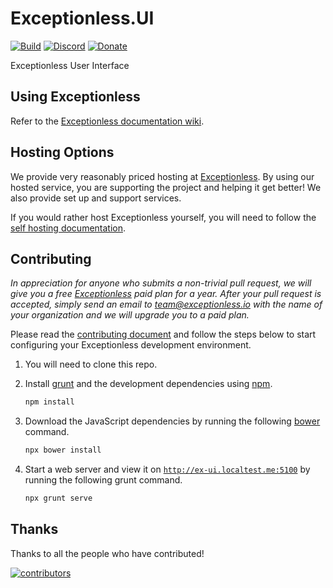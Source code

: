 # Exceptionless.UI

[![Build](https://github.com/exceptionless/Exceptionless.UI/workflows/Build/badge.svg)](https://github.com/exceptionless/Exceptionless.UI/actions)
[![Discord](https://img.shields.io/discord/715744504891703319)](https://discord.gg/6HxgFCx)
[![Donate](https://img.shields.io/badge/donorbox-donate-blue.svg)](https://donorbox.org/exceptionless?recurring=true)

Exceptionless User Interface

## Using Exceptionless

Refer to the [Exceptionless documentation wiki](https://github.com/exceptionless/Exceptionless/wiki/Getting-Started).

## Hosting Options

We provide very reasonably priced hosting at [Exceptionless](https://exceptionless.com). By using our hosted service, you are supporting the project and helping it get better! We also provide set up and support services.

If you would rather host Exceptionless yourself, you will need to follow the [self hosting documentation](https://github.com/exceptionless/Exceptionless/wiki/Self-Hosting).

## Contributing

_In appreciation for anyone who submits a non-trivial pull request, we will give you a free [Exceptionless](https://exceptionless.io) paid plan for a year. After your pull request is accepted, simply send an email to team@exceptionless.io with the name of your organization and we will upgrade you to a paid plan._

Please read the [contributing document](https://github.com/exceptionless/Exceptionless/blob/master/CONTRIBUTING.md) and follow the steps below to start configuring your Exceptionless development environment.

1. You will need to clone this repo.
2. Install [grunt](https://gruntjs.com/) and the development dependencies using [npm](https://www.npmjs.com/).

   ```javascript
   npm install
   ```

3. Download the JavaScript dependencies by running the following [bower](https://bower.io/) command.

   ```javascript
   npx bower install
   ```

4. Start a web server and view it on [`http://ex-ui.localtest.me:5100`](http://ex-ui.localtest.me:5100) by running the following grunt command.

   ```javascript
   npx grunt serve
   ```

## Thanks

Thanks to all the people who have contributed!

[![contributors](https://contributors-img.web.app/image?repo=exceptionless/exceptionless.ui)](https://github.com/exceptionless/exceptionless.ui/graphs/contributors)
